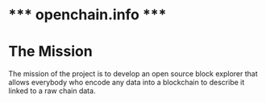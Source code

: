 *** openchain.info ***
======================


The Mission
============

The mission of the project is to develop an open
source block explorer that allows everybody who encode 
any data into a blockchain to describe it linked to a 
raw chain data.



